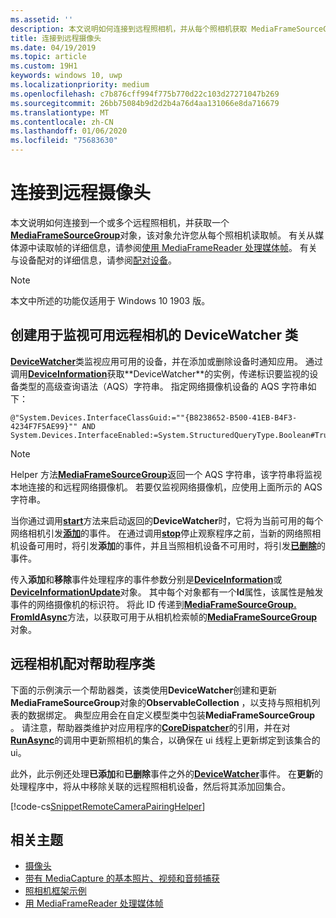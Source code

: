 ```yaml
---
ms.assetid: ''
description: 本文说明如何连接到远程照相机，并从每个照相机获取 MediaFrameSourceGroup 来检索帧。
title: 连接到远程摄像头
ms.date: 04/19/2019
ms.topic: article
ms.custom: 19H1
keywords: windows 10, uwp
ms.localizationpriority: medium
ms.openlocfilehash: c7b876cff994f775b770d22c103d27271047b269
ms.sourcegitcommit: 26bb75084b9d2d2b4a76d4aa131066e8da716679
ms.translationtype: MT
ms.contentlocale: zh-CN
ms.lasthandoff: 01/06/2020
ms.locfileid: "75683630"
---
```

# <a name="connect-to-remote-cameras"></a>连接到远程摄像头

本文说明如何连接到一个或多个远程照相机，并获取一个[**MediaFrameSourceGroup**](https://docs.microsoft.com/uwp/api/Windows.Media.Capture.Frames.MediaFrameSourceGroup)对象，该对象允许您从每个照相机读取帧。 有关从媒体源中读取帧的详细信息，请参阅[使用 MediaFrameReader 处理媒体帧](process-media-frames-with-mediaframereader.md)。 有关与设备配对的详细信息，请参阅[配对设备](https://docs.microsoft.com/windows/uwp/devices-sensors/pair-devices)。

> [!NOTE] 
> 本文中所述的功能仅适用于 Windows 10 1903 版。

## <a name="create-a-devicewatcher-class-to-watch-for-available-remote-cameras"></a>创建用于监视可用远程相机的 DeviceWatcher 类

[**DeviceWatcher**](https://docs.microsoft.com/uwp/api/windows.devices.enumeration.devicewatcher)类监视应用可用的设备，并在添加或删除设备时通知应用。 通过调用[**DeviceInformation**](https://docs.microsoft.com/uwp/api/windows.devices.enumeration.deviceinformation.createwatcher#Windows_Devices_Enumeration_DeviceInformation_CreateWatcher_System_String_)获取**DeviceWatcher**的实例，传递标识要监视的设备类型的高级查询语法（AQS）字符串。 指定网络摄像机设备的 AQS 字符串如下：

```
@"System.Devices.InterfaceClassGuid:=""{B8238652-B500-41EB-B4F3-4234F7F5AE99}"" AND System.Devices.InterfaceEnabled:=System.StructuredQueryType.Boolean#True"
```

> [!NOTE] 
> Helper 方法[**MediaFrameSourceGroup**](https://docs.microsoft.com/uwp/api/windows.media.capture.frames.mediaframesourcegroup.getdeviceselector)返回一个 AQS 字符串，该字符串将监视本地连接的和远程网络摄像机。 若要仅监视网络摄像机，应使用上面所示的 AQS 字符串。


当你通过调用[**start**](https://docs.microsoft.com/uwp/api/windows.devices.enumeration.devicewatcher.start)方法来启动返回的**DeviceWatcher**时，它将为当前可用的每个网络相机引发[**添加**](https://docs.microsoft.com/uwp/api/windows.devices.enumeration.devicewatcher.added)的事件。 在通过调用[**stop**](https://docs.microsoft.com/uwp/api/windows.devices.enumeration.devicewatcher.stop)停止观察程序之前，当新的网络照相机设备可用时，将引发**添加**的事件，并且当照相机设备不可用时，将引发[**已删除**](https://docs.microsoft.com/uwp/api/windows.devices.enumeration.devicewatcher.removed)的事件。

传入**添加**和**移除**事件处理程序的事件参数分别是[**DeviceInformation**](https://docs.microsoft.com/uwp/api/Windows.Devices.Enumeration.DeviceInformation)或[**DeviceInformationUpdate**](https://docs.microsoft.com/uwp/api/windows.devices.enumeration.deviceinformationupdate)对象。 其中每个对象都有一个**Id**属性，该属性是触发事件的网络摄像机的标识符。 将此 ID 传递到[**MediaFrameSourceGroup. FromIdAsync**](https://docs.microsoft.com/uwp/api/windows.media.capture.frames.mediaframesourcegroup.fromidasync)方法，以获取可用于从相机检索帧的[**MediaFrameSourceGroup**](https://docs.microsoft.com/uwp/api/windows.media.capture.frames.mediaframesourcegroup.fromidasync)对象。

## <a name="remote-camera-pairing-helper-class"></a>远程相机配对帮助程序类

下面的示例演示一个帮助器类，该类使用**DeviceWatcher**创建和更新**MediaFrameSourceGroup**对象的**ObservableCollection** ，以支持与照相机列表的数据绑定。 典型应用会在自定义模型类中包装**MediaFrameSourceGroup** 。 请注意，帮助器类维护对应用程序的[**CoreDispatcher**](https://docs.microsoft.com/uwp/api/Windows.UI.Core.CoreDispatcher)的引用，并在对[**RunAsync**](https://docs.microsoft.com/uwp/api/windows.ui.core.coredispatcher.runasync)的调用中更新照相机的集合，以确保在 ui 线程上更新绑定到该集合的 ui。

此外，此示例还处理**已添加**和**已删除**事件之外的[**DeviceWatcher**](https://docs.microsoft.com/uwp/api/windows.devices.enumeration.devicewatcher.updated)事件。 在**更新**的处理程序中，将从中移除关联的远程照相机设备，然后将其添加回集合。

[!code-cs[SnippetRemoteCameraPairingHelper](./code/Frames_Win10/Frames_Win10/RemoteCameraPairingHelper.cs#SnippetRemoteCameraPairingHelper)]


## <a name="related-topics"></a>相关主题

* [摄像头](camera.md)
* [带有 MediaCapture 的基本照片、视频和音频捕获](basic-photo-video-and-audio-capture-with-MediaCapture.md)
* [照相机框架示例](https://github.com/Microsoft/Windows-universal-samples/tree/master/Samples/CameraFrames)
* [用 MediaFrameReader 处理媒体帧](process-media-frames-with-mediaframereader.md)
 

 




